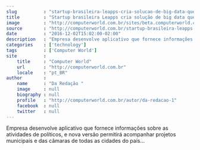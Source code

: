```yaml
---
slug          : "startup-brasileira-leapps-cria-solucao-de-big-data-que-aproxima-a-populacao-da-politica"
title         : "Startup brasileira Leapps cria solução de big data que aproxima a população da política"
image         : "http://computerworld.com.br/sites/beta.computerworld.com.br/files/news_articles/app_movel.jpg"
source        : "http://computerworld.com.br/startup-brasileira-leapps-cria-solucao-de-big-data-que-aproxima-populacao-da-politica"
date          : "2016-12-02T15:02:00-02:00"
description   : "Empresa desenvolve aplicativo que fornece informações sobre as atividades de políticos, e nova versão permitirá acompanhar projetos municipais e das câmaras de todas as cidades do país..."
categories    : ['technology']
tags          : ['Computer World']
site          :
    title     : "Computer World"
    url       : "http://computerworld.com.br"
    locale    : "pt_BR"
author        :
    name      : "Da Redação "
    image     : null
    biography : null
    profile   : "http://computerworld.com.br/autor/da-redacao-1"
    facebook  : null
    twitter   : null
---
```


Empresa desenvolve aplicativo que fornece informações sobre as atividades de políticos, e nova versão permitirá acompanhar projetos municipais e das câmaras de todas as cidades do país...
